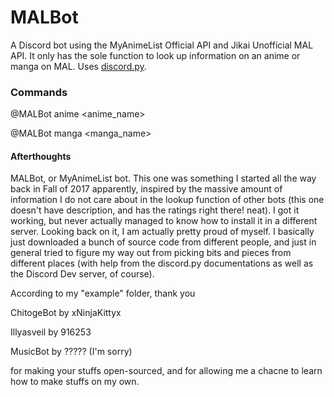 # MALBot

A Discord bot using the MyAnimeList Official API and Jikai Unofficial MAL API. It only has the sole function to look up information on an anime or manga on MAL. Uses [discord.py](https://github.com/Rapptz/discord.py).

### Commands

@MALBot anime <anime_name>

@MALBot manga <manga_name>

#### Afterthoughts
MALBot, or MyAnimeList bot. This one was something I started all the way back in Fall of 2017 apparently, inspired by the massive amount of information I do not care about in the lookup function of other bots (this one doesn't have description, and has the ratings right there! neat). I got it working, but never actually managed to know how to install it in a different server. Looking back on it, I am actually pretty proud of myself. I basically just downloaded a bunch of source code from different people, and just in general tried to figure my way out from picking bits and pieces from different places (with help from the discord.py documentations as well as the Discord Dev server, of course).

According to my "example" folder, thank you

ChitogeBot by xNinjaKittyx

Illyasveil by 916253

MusicBot by ????? (I'm sorry)

for making your stuffs open-sourced, and for allowing me a chacne to learn how to make stuffs on my own.
